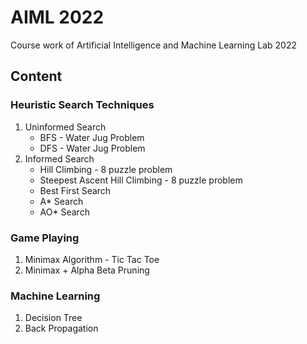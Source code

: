 # AIML 2022

Course work of Artificial Intelligence and Machine Learning Lab 2022

## Content

### Heuristic Search Techniques
1. Uninformed Search
    - BFS - Water Jug Problem
    - DFS - Water Jug Problem
2. Informed Search
    - Hill Climbing - 8 puzzle problem
    - Steepest Ascent Hill Climbing - 8 puzzle problem
    - Best First Search
    - A* Search
    - AO* Search

### Game Playing
1. Minimax Algorithm - Tic Tac Toe
2. Minimax + Alpha Beta Pruning 

### Machine Learning
1. Decision Tree
2. Back Propagation
